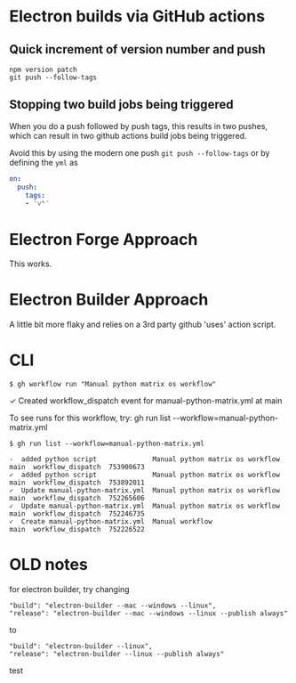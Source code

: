 # Electron builds via GitHub actions

## Quick increment of version number and push

    npm version patch
    git push --follow-tags

## Stopping two build jobs being triggered

When you do a push followed by push tags, this results in two pushes, which can result in two github actions build jobs being triggered.  

Avoid this by using the modern one push `git push --follow-tags` or by defining the `yml` as

```yml
on:
  push:
    tags:
    - 'v*'
```

# Electron Forge Approach

This works.

# Electron Builder Approach

A little bit more flaky and relies on a 3rd party github 'uses' action script.


# CLI

    $ gh workflow run "Manual python matrix os workflow"

✓ Created workflow_dispatch event for manual-python-matrix.yml at main

To see runs for this workflow, try: gh run list --workflow=manual-python-matrix.yml

    $ gh run list --workflow=manual-python-matrix.yml

    -  added python script              Manual python matrix os workflow  main  workflow_dispatch  753900673
    ✓  added python script              Manual python matrix os workflow  main  workflow_dispatch  753892011
    ✓  Update manual-python-matrix.yml  Manual python matrix os workflow  main  workflow_dispatch  752265606
    ✓  Update manual-python-matrix.yml  Manual python matrix os workflow  main  workflow_dispatch  752246735
    ✓  Create manual-python-matrix.yml  Manual workflow                   main  workflow_dispatch  752226522

# OLD notes

for electron builder, try changing

    "build": "electron-builder --mac --windows --linux",
    "release": "electron-builder --mac --windows --linux --publish always"

to

    "build": "electron-builder --linux",
    "release": "electron-builder --linux --publish always"

test

